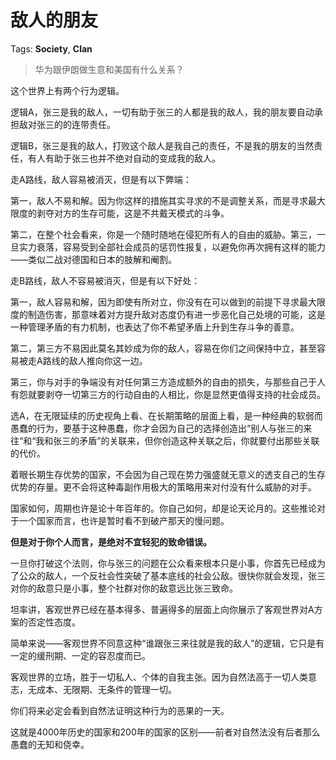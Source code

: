 # 敌人的朋友

Tags: **Society**, **Clan**

> 华为跟伊朗做生意和美国有什么关系？



这个世界上有两个行为逻辑。

逻辑A，张三是我的敌人，一切有助于张三的人都是我的敌人，我的朋友要自动承担敌对张三的的连带责任。

逻辑B，张三是我的敌人，打败这个敌人是我自己的责任，不是我的朋友的当然责任，有人有助于张三也并不绝对自动的变成我的敌人。

走A路线，敌人容易被消灭，但是有以下弊端：

第一，敌人不易和解。因为你这样的措施其实寻求的不是调整关系，而是寻求最大限度的剥夺对方的生存可能，这是不共戴天模式的斗争。

第二，在整个社会看来，你是一个随时随地在侵犯所有人的自由的威胁。第三，一旦实力衰落，容易受到全部社会成员的惩罚性报复，以避免你再次拥有这样的能力——类似二战对德国和日本的肢解和阉割。

走B路线，敌人不容易被消灭，但是有以下好处：

第一，敌人容易和解，因为即使有所对立，你没有在可以做到的前提下寻求最大限度的制造伤害，那意味着对方提升敌对态度仍有进一步恶化自己处境的可能，这是一种管理矛盾的有力机制，也表达了你不希望矛盾上升到生存斗争的善意。

第二，第三方不易因此莫名其妙成为你的敌人，容易在你们之间保持中立，甚至容易被走A路线的敌人推向你这一边。

第三，你与对手的争端没有对任何第三方造成额外的自由的损失，与那些自己于人有怨就要剥夺一切第三方的行动自由的人相比，你是显然更值得支持的社会成员。

选A，在无限延续的历史视角上看、在长期策略的层面上看，是一种经典的软弱而愚蠢的行为，要基于这种愚蠢，你才会因为自己的选择创造出“别人与张三的来往“和“我和张三的矛盾”的关联来，但你创造这种关联之后，你就要付出那些关联的代价。

着眼长期生存优势的国家，不会因为自己现在势力强盛就无意义的透支自己的生存优势的存量。更不会将这种毒副作用极大的策略用来对付没有什么威胁的对手。

国家如何，周期也许是论十年百年的。你自己如何，却是论天论月的。这些推论对于一个国家而言，也许是暂时看不到破产那天的慢问题。

**但是对于你个人而言，是绝对不宜轻犯的致命错误。**

一旦你打破这个法则，你与张三的问题在公众看来根本只是小事，你首先已经成为了公众的敌人，一个反社会性突破了基本底线的社会公敌。很快你就会发现，张三对你的敌意只是小事，整个社群对你的敌意远比张三致命。

坦率讲，客观世界已经在基本得多、普遍得多的层面上向你展示了客观世界对A方案的否定性态度。

简单来说——客观世界不同意这种“谁跟张三来往就是我的敌人”的逻辑，它只是有一定的缓刑期、一定的容忍度而已。

客观世界的立场，胜于一切私人、个体的自我主张。因为自然法高于一切人类意志，无成本、无限期、无条件的管理一切。

你们将来必定会看到自然法证明这种行为的恶果的一天。

这就是4000年历史的国家和200年的国家的区别——前者对自然法没有后者那么愚蠢的无知和侥幸。



